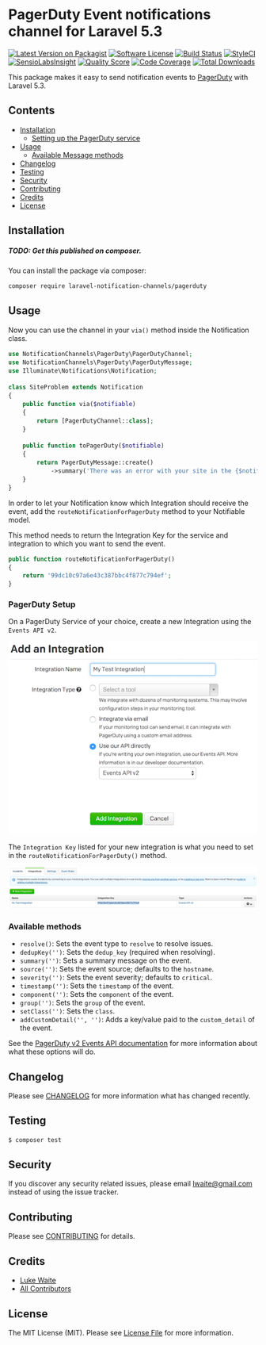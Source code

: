 # PagerDuty Event notifications channel for Laravel 5.3

[![Latest Version on Packagist](https://img.shields.io/packagist/v/laravel-notification-channels/pagerduty.svg?style=flat-square)](https://packagist.org/packages/laravel-notification-channels/pagerduty)
[![Software License](https://img.shields.io/badge/license-MIT-brightgreen.svg?style=flat-square)](LICENSE.md)
[![Build Status](https://img.shields.io/travis/laravel-notification-channels/pagerduty/master.svg?style=flat-square)](https://travis-ci.org/laravel-notification-channels/pagerduty)
[![StyleCI](https://styleci.io/repos/90993408/shield)](https://styleci.io/repos/90993408)
[![SensioLabsInsight](https://img.shields.io/sensiolabs/i/320fd214-7e74-4f71-ab10-f3f979e01a10.svg?style=flat-square)](https://insight.sensiolabs.com/projects/320fd214-7e74-4f71-ab10-f3f979e01a10)
[![Quality Score](https://img.shields.io/scrutinizer/g/laravel-notification-channels/pagerduty.svg?style=flat-square)](https://scrutinizer-ci.com/g/laravel-notification-channels/pagerduty)
[![Code Coverage](https://img.shields.io/scrutinizer/coverage/g/laravel-notification-channels/pagerduty/master.svg?style=flat-square)](https://scrutinizer-ci.com/g/laravel-notification-channels/pagerduty/?branch=master)
[![Total Downloads](https://img.shields.io/packagist/dt/laravel-notification-channels/pagerduty.svg?style=flat-square)](https://packagist.org/packages/laravel-notification-channels/pagerduty)

This package makes it easy to send notification events to [PagerDuty](https://www.pagerduty.com) with Laravel 5.3.

## Contents

- [Installation](#installation)
	- [Setting up the PagerDuty service](#setting-up-the-PagerDuty-service)
- [Usage](#usage)
	- [Available Message methods](#available-message-methods)
- [Changelog](#changelog)
- [Testing](#testing)
- [Security](#security)
- [Contributing](#contributing)
- [Credits](#credits)
- [License](#license)


## Installation

##### TODO: Get this published on composer.

You can install the package via composer:

```bash
composer require laravel-notification-channels/pagerduty
```

## Usage

Now you can use the channel in your `via()` method inside the Notification class.

```php
use NotificationChannels\PagerDuty\PagerDutyChannel;
use NotificationChannels\PagerDuty\PagerDutyMessage;
use Illuminate\Notifications\Notification;

class SiteProblem extends Notification
{
    public function via($notifiable)
    {
        return [PagerDutyChannel::class];
    }

    public function toPagerDuty($notifiable)
    {
        return PagerDutyMessage::create()
            ->summary('There was an error with your site in the {$notifiable->service} component.');
    }
}
```

In order to let your Notification know which Integration should receive the event, add the `routeNotificationForPagerDuty` method to your Notifiable model.

This method needs to return the Integration Key for the service and integration to which you want to send the event.

```php
public function routeNotificationForPagerDuty()
{
    return '99dc10c97a6e43c387bbc4f877c794ef';
}
```

### PagerDuty Setup
On a PagerDuty Service of your choice, create a new Integration using the `Events API v2`.

![Creating a new integration](doc/CreateNewIntegration.png)

The `Integration Key` listed for your new integration is what you need to set in the `routeNotificationForPagerDuty()` method.

![List of Integrations with Keys](doc/ListIntegrations.png)

### Available methods

- `resolve()`: Sets the event type to `resolve` to resolve issues.
- `dedupKey('')`: Sets the `dedup_key` (required when resolving).
- `summary('')`: Sets a summary message on the event.
- `source('')`: Sets the event source; defaults to the `hostname`.
- `severity('')`: Sets the event severity; defaults to `critical`.
- `timestamp('')`: Sets the `timestamp` of the event.
- `component('')`: Sets the `component` of the event.
- `group('')`: Sets the `group` of the event.
- `setClass('')`: Sets the `class`.
- `addCustomDetail('', '')`: Adds a key/value paid to the `custom_detail` of the event.

See the [PagerDuty v2 Events API documentation](https://v2.developer.pagerduty.com/docs/send-an-event-events-api-v2)
for more information about what these options will do.

## Changelog

Please see [CHANGELOG](CHANGELOG.md) for more information what has changed recently.

## Testing

``` bash
$ composer test
```

## Security

If you discover any security related issues, please email lwaite@gmail.com instead of using the issue tracker.

## Contributing

Please see [CONTRIBUTING](CONTRIBUTING.md) for details.

## Credits

- [Luke Waite](https://github.com/lukewaite)
- [All Contributors](../../contributors)

## License

The MIT License (MIT). Please see [License File](LICENSE.md) for more information.
